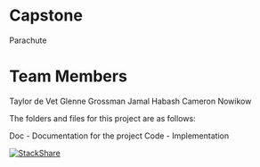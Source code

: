 # Capstone

Parachute


# Team Members

Taylor de Vet
Glenne Grossman
Jamal Habash
Cameron Nowikow



The folders and files for this project are as follows:

Doc - Documentation for the project
Code - Implementation

[![StackShare](https://img.shields.io/badge/tech-stack-0690fa.svg?style=flat)](https://stackshare.io/GlenneJSG/capstone-project)
